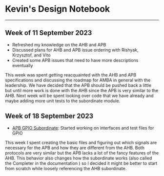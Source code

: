 # Kevin's Design Notebook
----

## Week of 11 September 2023
  * Refreshed my knowledge on the AHB and APB
  * Discussed plans for AHB and APB issue ordering with Rishyak, Krzysztof, and Vito
  * Created some APB issues that need to have more descriptions eventually

This week was spent getting reacquainted with the AHB and APB specifications and discussing the roadmap for AMBA in general with the leadership. We have decided that the APB should be pushed back a little but until more work is done with the AHB since the APB is very similar to the AHB. Next week will be spent looking over code that we have already and maybe adding more unit tests to the subordinate module.

## Week of 18 September 2023
 * [APB GPIO Subordinate](https://github.com/NYU-Processor-Design/nyu-amba/issues/19): Started working on interfaces and test files for GPIO

This week I spent creating the basic files and figuring out which signals are necessary for the APB and how they are different from the AHB. Both protocols are very similar but the APB lacks a lot of the fancy features of the AHB. This behavior also changes how the subordinate works (also called the Completer in the documentation ) so I decided it might be better to start from scratch while loosely referencing the AHB subordinate.
